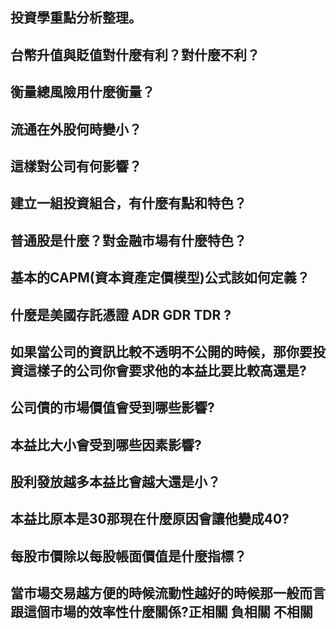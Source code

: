 ## 投資學重點分析整理。

## 台幣升值與貶值對什麼有利？對什麼不利？

## 衡量總風險用什麼衡量？

## 流通在外股何時變小？

## 這樣對公司有何影響？

## 建立一組投資組合，有什麼有點和特色？

## 普通股是什麼？對金融市場有什麼特色？

## 基本的CAPM(資本資產定價模型)公式該如何定義？

## 


## 什麼是美國存託憑證 ADR GDR TDR ?

## 如果當公司的資訊比較不透明不公開的時候，那你要投資這樣子的公司你會要求他的本益比要比較高還是?

## 公司債的市場價值會受到哪些影響?

## 本益比大小會受到哪些因素影響?

## 股利發放越多本益比會越大還是小？

## 本益比原本是30那現在什麼原因會讓他變成40?

## 每股市價除以每股帳面價值是什麼指標？

## 當市場交易越方便的時候流動性越好的時候那一般而言跟這個市場的效率性什麼關係?正相關 負相關 不相關

